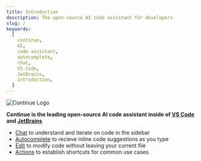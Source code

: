 ```yaml
---
title: Introduction
description: The open-source AI code assistant for developers
slug: /
keywords:
  [
    continue,
    AI,
    code assistant,
    autocomplete,
    chat,
    VS Code,
    JetBrains,
    introduction,
  ]
---
```


![Continue Logo](/img/intro.png)

**Continue is the leading open-source AI code assistant inside of [VS Code](https://marketplace.visualstudio.com/items?itemName=Continue.continue) and [JetBrains](https://plugins.jetbrains.com/plugin/22707-continue-extension)**

- [Chat](./chat/how-to-use-it.md) to understand and iterate on code in the sidebar
- [Autocomplete](./autocomplete/how-to-use-it.md) to recieve inline code suggestions as you type
- [Edit](./edit/how-to-use-it.md) to modify code without leaving your current file
- [Actions](./actions/how-to-use-it.md) to establish shortcuts for common use cases

